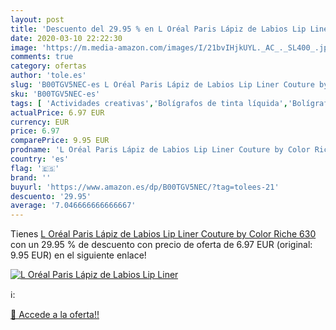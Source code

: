 ```yaml
---
layout: post
title: 'Descuento del 29.95 % en L Oréal Paris Lápiz de Labios Lip Liner '
date: 2020-03-10 22:22:30
image: 'https://m.media-amazon.com/images/I/21bvIHjkUYL._AC_._SL400_.jpg'
comments: true
category: ofertas
author: 'tole.es'
slug: 'B00TGV5NEC-es L Oréal Paris Lápiz de Labios Lip Liner Couture by Color...'
sku: 'B00TGV5NEC-es'
tags: [ 'Actividades creativas','Bolígrafos de tinta líquida','Bolígrafos y recambios','Bolígrafos, lápices y útiles de escritura','Juguetes','Juguetes y juegos','Material de educación infantil','Material de escritura y dibujo para niños','Material escolar y educativo','Mosaicos para niños','Oficina y papelería','Pinturas','Rotuladores de colores para niños','Témperas y pinturas para murales','lápiz', ]
actualPrice: 6.97 EUR
currency: EUR
price: 6.97
comparePrice: 9.95 EUR
prodname: 'L Oréal Paris Lápiz de Labios Lip Liner Couture by Color Riche 630'
country: 'es'
flag: '🇪🇸'
brand: ''
buyurl: 'https://www.amazon.es/dp/B00TGV5NEC/?tag=tolees-21'
descuento: '29.95'
average: '7.046666666666667'
---
```


Tienes [L Oréal Paris Lápiz de Labios Lip Liner Couture by Color Riche 630](https://www.amazon.es/dp/B00TGV5NEC/?tag=tolees-21) con un 29.95 % de descuento con precio de oferta de 6.97 EUR (original: 9.95 EUR) en el siguiente enlace!

[![L Oréal Paris Lápiz de Labios Lip Liner ](https://m.media-amazon.com/images/I/21bvIHjkUYL._AC_._SL400_.jpg)](https://www.amazon.es/dp/B00TGV5NEC/?tag=tolees-21)

ℹ️:


[🛒 Accede a la oferta!!](https://www.amazon.es/dp/B00TGV5NEC/?tag=tolees-21)
